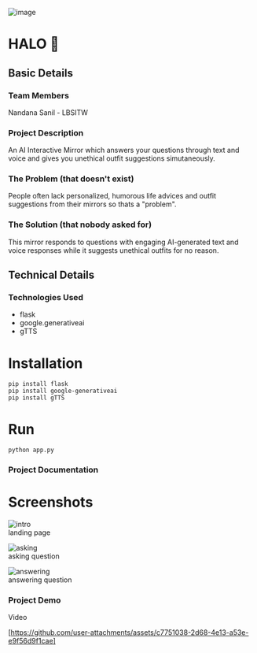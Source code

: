 ![image](https://github.com/user-attachments/assets/df2b48e0-cb8d-40e1-b726-d62cfd9214c9)

# HALO 🎯

## Basic Details

### Team Members
Nandana Sanil - LBSITW

### Project Description
An AI Interactive Mirror which answers your questions through text and voice and gives you unethical outfit suggestions simutaneously.

### The Problem (that doesn't exist)
People often lack personalized, humorous life advices and outfit suggestions from their mirrors so thats a "problem".

### The Solution (that nobody asked for)
This mirror responds to questions with engaging AI-generated text and voice responses while it suggests unethical outfits for no reason.

## Technical Details
### Technologies Used
- flask
- google.generativeai
- gTTS

# Installation
```
pip install flask
pip install google-generativeai
pip install gTTS
```
# Run
```
python app.py
```
### Project Documentation
# Screenshots 
![intro](https://github.com/user-attachments/assets/1180de8f-8a0d-428e-9279-3dfcb5c66677) <br/>
landing page

![asking](https://github.com/user-attachments/assets/bab082f3-1849-4910-bd09-9e94247fbb3a) <br/>
asking question

![answering](https://github.com/user-attachments/assets/ef995df6-1844-43d3-b76d-ea205b6aa41d) <br/>
answering question



### Project Demo
Video


[https://github.com/user-attachments/assets/c7751038-2d68-4e13-a53e-e9f56d9f1cae]

 
